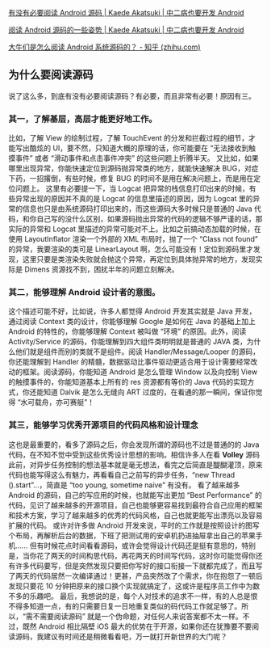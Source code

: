[有没有必要阅读 Android 源码 | Kaede Akatsuki | 中二病也要开发 Android](https://kaedea.com/2016/02/08/android-about-source-code/)

[阅读 Android 源码的一些姿势 | Kaede Akatsuki | 中二病也要开发 Android](https://kaedea.com/2016/02/09/android-about-source-code-how-to-read/)

[大牛们是怎么阅读 Android 系统源码的？ - 知乎 (zhihu.com)](https://www.zhihu.com/question/19759722/answer/17019083)



## 为什么要阅读源码

说了这么多，到底有没有必要阅读源码？有必要，而且非常有必要！原因有三。

### 其一，了解基层，高层才能更好地工作。

比如，了解 View 的绘制过程，了解 TouchEvent 的分发和拦截过程的细节，才能写出酷炫的 UI，要不然，只知道大概的原理的话，你可能要在 “无法接收到触摸事件” 或者 “滑动事件和点击事件冲突” 的这些问题上折腾半天。
又比如，如果哪里出现异常，你能快速定位到源码抛异常类的地方，就能快速解决 BUG，对症下药，一招撂倒，有些时候，修复 BUG 的时间不是用在解决问题上，而是用在定位问题上。
这里有必要提一下，当 Logcat 把异常的栈信息打印出来的时候，有些异常出现的原因并不真的是 Logcat 的信息里描述的原因，因为 Logcat 里的异常的信息也只是由系统源码打印出来的，而这些源码大多时候只是普通的 Java 代码，和你自己写的没什么区别，如果源码抛出异常的代码的逻辑不够严谨的话，那实际的异常和 Logcat 里描述的异常可能对不上。比如之前搞动态加载的时候，在使用 LayoutInflator 渲染一个外部的 XML 布局时，抛了一个 “Class not found” 的异常，我要渲染的类可是 LinearLayout 啊，怎么可能没有！定位到源码里才发现，这里只要是类渲染失败就会抛这个异常，再定位到具体抛异常的地方，发现实际是 Dimens 资源找不到，困扰半年的问题立刻解决。

### 其二，能够理解 Android 设计者的意图。

这个描述可能不好，比如说，许多人都觉得 Android 开发其实就是 Java 开发，通过阅读 Context 类的设计，你能够理解 Google 是如何在 Java 的基础上加上 Android 的特性的，你能够理解 Context 被叫做 “环境” 的原因。此外，阅读 Activity/Service 的源码，你能理解到四大组件类明明就是普通的 JAVA 类，为什么他们就是组件而别的类就不是组件。阅读 Handler/Message/Looper 的源码，你还能理解到 Handler 的精髓，数据驱动比事件驱动更适合用于设计需要经常改动的框架。阅读源码，你能知道 Android 是怎么管理 Window 以及向控制 View 的触摸事件的，你能知道基本上所有的 res 资源都有等价的 Java 代码的实现方式，你还能知道 Dalvik 是怎么无缝向 ART 过度的，在看通的那一瞬间，保证你觉得 “水可载舟，亦可赛艇”！

### 其三，能够学习优秀开源项目的代码风格和设计理念

这也是最重要的，看多了源码之后，你会发现所谓的源码也不过是普通的的 Java 代码，在不知不觉中受到这些优秀设计思想的影响。相信许多人在看 **Volley** 源码此前，对异步任务控制的想法基本就是毫无想法，看完之后简直是醍醐灌顶，原来代码也能写得这么有魅力，再看看自己之前写的异步任务，“new Thread ().start”…，简直是 “too young, sometime naive” 有没有。
看了越来越多 Android 的源码，自己的写应用的时候，也就能写出更加 “Best Performance” 的代码，见识了越来越多的开源项目，自己也能够更容易找到最符合自己应用的框架和技术方案，学习了越来越多的优秀的代码风格，自己也就更能写出漂亮以及容易扩展的代码。
或许对许多做 Android 开发来说，平时的工作就是按照设计的图写个布局，再解析后台的数据，下班了把测试用的安卓机扔进抽屉拿出自己的苹果手机…… 但有时候花点时间看看源码，或许会觉得设计代码还是挺有意思的，特别是，当你花了两天的时间构思代码，再花两天的时间写代码，这时你可能觉得你还有许多代码要写，但是突然发现只要把你写好的接口衔接一下就都完成了，而且写了两天的代码居然一次编译通过！更甚，产品突然改了个需求，你在抱怨了一顿后发现只要花 10 分钟把原来的接口换个实现就搞定了，这或许是程序员工作中为数不多的乐趣吧。
最后，我想说的是，每个人对技术的追求不一样，有的人总是恨不得多知道一点，有的只需要日复一日地重复类似的码代码工作就足够了。所以，“需不需要阅读源码” 就是一个伪命题，对任何人来说答案都不太一样。不过，既然 Android 相比隔壁 iOS 最大的优势在于开源，如果你还在犹豫要不要阅读源码，我建议有时间还是稍微看看吧，万一就打开新世界的大门呢？
